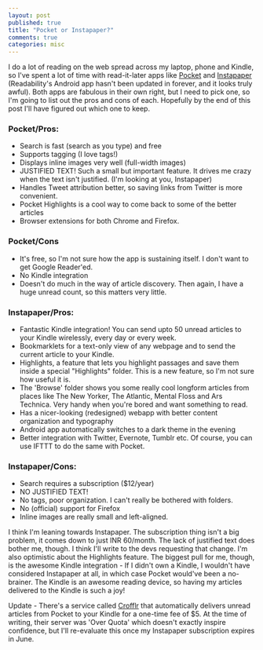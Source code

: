 ```yaml
---
layout: post
published: true
title: "Pocket or Instapaper?"
comments: true
categories: misc
---
```


I do a lot of reading on the web spread across my laptop, phone and Kindle, so I've spent a lot of time with read-it-later apps like [Pocket](http://getpocket.com) and [Instapaper](instapaper.com) (Readability's Android app hasn't been updated in forever, and it looks truly awful). Both apps are fabulous in their own right, but I need to pick one, so I'm going to list out the pros and cons of each. Hopefully by the end of this post I'll have figured out which one to keep.

### Pocket/Pros:

- Search is fast (search as you type) and free
- Supports tagging (I love tags!)
- Displays inline images very well (full-width images)
- JUSTIFIED TEXT! Such a small but important feature. It drives me crazy when the text isn't justified. (I'm looking at you, Instapaper)
- Handles Tweet attribution better, so saving links from Twitter is more convenient.
- Pocket Highlights is a cool way to come back to some of the better articles
- Browser extensions for both Chrome and Firefox.

### Pocket/Cons

- It's free, so I'm not sure how the app is sustaining itself. I don't want to get Google Reader'ed.
- No Kindle integration
- Doesn't do much in the way of article discovery. Then again, I have a huge unread count, so this matters very little.

### Instapaper/Pros:

- Fantastic Kindle integration! You can send upto 50 unread articles to your Kindle wirelessly, every day or every week.
- Bookmarklets for a text-only view of any webpage and to send the current article to your Kindle.
- Highlights, a feature that lets you highlight passages and save them inside a special "Highlights" folder. This is a new feature, so I'm not sure how useful it is.
- The 'Browse' folder shows you some really cool longform articles from places like The New Yorker, The Atlantic, Mental Floss and Ars Technica. Very handy when you're bored and want something to read.
- Has a nicer-looking (redesigned) webapp with better content organization and typography
- Android app automatically switches to a dark theme in the evening
- Better integration with Twitter, Evernote, Tumblr etc. Of course, you can use IFTTT to do the same with Pocket.
 
### Instapaper/Cons:

- Search requires a subscription ($12/year)
- NO JUSTIFIED TEXT!
- No tags, poor organization. I can't really be bothered with folders.
- No (official) support for Firefox
- Inline images are really small and left-aligned.

I think I'm leaning towards Instapaper. The subscription thing isn't a big problem, it comes down to just INR 60/month. The lack of justified text does bother me, though. I think I'll write to the devs requesting that change. I'm also optimistic about the Highlights feature. The biggest pull for me, though, is the awesome Kindle integration - If I didn't own a Kindle, I wouldn't have considered Instapaper at all, in which case Pocket would've been a no-brainer. The Kindle is an awesome reading device, so having my articles delivered to the Kindle is such a joy!

Update - There's a service called [Crofflr](http://www.crofflr.com/) that automatically delivers unread articles from Pocket to your Kindle for a one-time fee of $5. At the time of writing, their server was 'Over Quota' which doesn't exactly inspire confidence, but I'll re-evaluate this once my Instapaper subscription expires in June.
